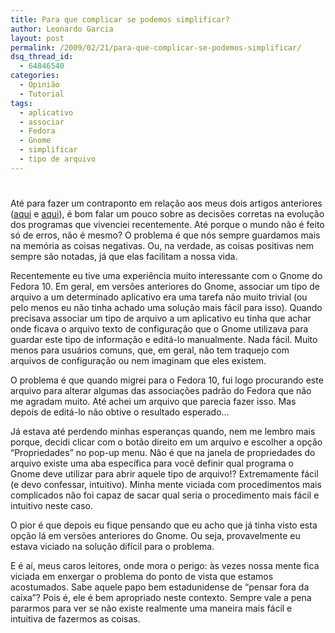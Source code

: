 ```yaml
---
title: Para que complicar se podemos simplificar?
author: Leonardo Garcia
layout: post
permalink: /2009/02/21/para-que-complicar-se-podemos-simplificar/
dsq_thread_id:
  - 64846540
categories:
  - Opinião
  - Tutorial
tags:
  - aplicativo
  - associar
  - Fedora
  - Gnome
  - simplificar
  - tipo de arquivo
---
```

# 

Até para fazer um contraponto em relação aos meus dois artigos anteriores ([aqui][1] e [aqui][2]), é bom falar um pouco sobre as decisões corretas na evolução dos programas que vivenciei recentemente. Até porque o mundo não é feito só de erros, não é mesmo? O problema é que nós sempre guardamos mais na memória as coisas negativas. Ou, na verdade, as coisas positivas nem sempre são notadas, já que elas facilitam a nossa vida.

 [1]: http://log4dev.com/2009/02/13/a-nova-ortografia-e-o-redesenho-de-software/
 [2]: http://log4dev.com/2009/02/18/para-que-facilitar-se-podemos-complicar-2/

Recentemente eu tive uma experiência muito interessante com o Gnome do Fedora 10. Em geral, em versões anteriores do Gnome, associar um tipo de arquivo a um determinado aplicativo era uma tarefa não muito trivial (ou pelo menos eu não tinha achado uma solução mais fácil para isso). Quando precisava associar um tipo de arquivo a um aplicativo eu tinha que achar onde ficava o arquivo texto de configuração que o Gnome utilizava para guardar este tipo de informação e editá-lo manualmente. Nada fácil. Muito menos para usuários comuns, que, em geral, não tem traquejo com arquivos de configuração ou nem imaginam que eles existem.

O problema é que quando migrei para o Fedora 10, fui logo procurando este arquivo para alterar algumas das associações padrão do Fedora que não me agradam muito. Até achei um arquivo que parecia fazer isso. Mas depois de editá-lo não obtive o resultado esperado…

Já estava até perdendo minhas esperanças quando, nem me lembro mais porque, decidi clicar com o botão direito em um arquivo e escolher a opção “Propriedades” no pop-up menu. Não é que na janela de propriedades do arquivo existe uma aba específica para você definir qual programa o Gnome deve utilizar para abrir aquele tipo de arquivo!? Extremamente fácil (e devo confessar, intuitivo). Minha mente viciada com procedimentos mais complicados não foi capaz de sacar qual seria o procedimento mais fácil e intuitivo neste caso.

O pior é que depois eu fique pensando que eu acho que já tinha visto esta opção lá em versões anteriores do Gnome. Ou seja, provavelmente eu estava viciado na solução difícil para o problema.

E é aí, meus caros leitores, onde mora o perigo: às vezes nossa mente fica viciada em enxergar o problema do ponto de vista que estamos acostumados. Sabe aquele papo bem estadunidense de “pensar fora da caixa”? Pois é, ele é bem apropriado neste contexto. Sempre vale a pena pararmos para ver se não existe realmente uma maneira mais fácil e intuitiva de fazermos as coisas.